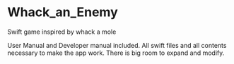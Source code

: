 # Whack_an_Enemy
Swift game inspired by whack a mole

User Manual and Developer manual included.
All swift files and all contents necessary to make the app work.
There is big room to expand and modify.
